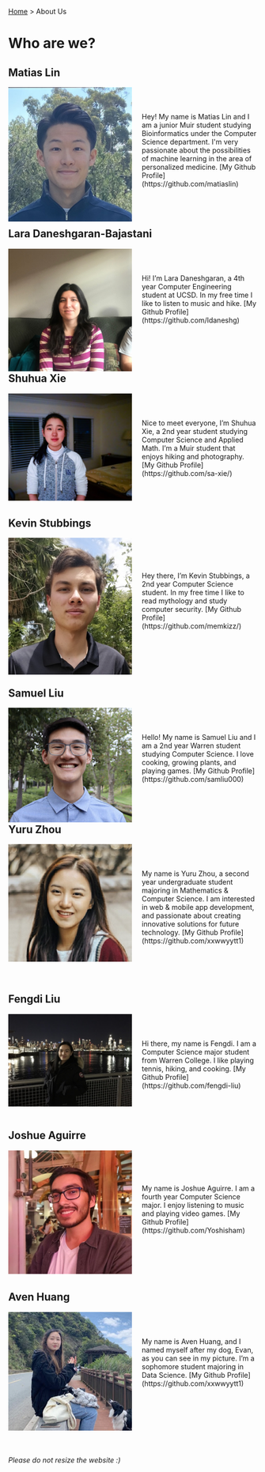 [Home](https://melinucsd.github.io/cse110-w21-group16/) > About Us
# Who are we?
## Matias Lin
<img align="left" src="profiles/MatiasLin.jpg" width=250 style="margin-right: 20px;">
<br /><br /><br />
Hey! My name is Matias Lin and I am a junior Muir student studying Bioinformatics under the Computer Science department. I'm very passionate about the possibilities of machine learning in the area of personalized medicine.  
[My Github Profile](https://github.com/matiaslin)
<br /><br /><br /><br />

## Lara Daneshgaran-Bajastani
<img align="left" src="profiles/LaraDaneshgaran.jpg" width=250 style="margin-right: 20px;">
<br /><br /><br />
Hi! I’m Lara Daneshgaran, a 4th year Computer Engineering student at UCSD. In my free time I like to listen to music and hike.  
[My Github Profile](https://github.com/ldaneshg)
<br /><br /><br /><br /><br />

## Shuhua Xie
<img align="left" src="profiles/ShuhuaXie.jpg" width=250 style="margin-right: 20px;">
<br /><br /><br />
Nice to meet everyone, I’m Shuhua Xie, a 2nd year student studying Computer Science and Applied Math. I’m a Muir student that enjoys hiking and photography.  
[My Github Profile](https://github.com/sa-xie/)
<br /><br /><br /><br />

## Kevin Stubbings 
<img align="left" src="profiles/KevinStubbings.jpg" width=250 style="margin-right: 20px;">
<br /><br /><br /><br />
Hey there, I’m Kevin Stubbings, a 2nd year Computer Science student. In my free time I like to read mythology and study computer security.  
[My Github Profile](https://github.com/memkizz/)
<br /><br /><br /><br /><br /><br />

## Samuel Liu
<img align="left" src="profiles/SamuelLiu.jpg" width=250 style="margin-right: 20px;">
<br /><br /><br />
Hello! My name is Samuel Liu and I am a 2nd year Warren student studying Computer Science. I love cooking, growing plants, and playing games. 
[My Github Profile](https://github.com/samliu000)
<br /><br /><br /><br />

## Yuru Zhou
<img align="left" src="profiles/YuruZhou.jpg" width=250 style="margin-right: 20px;">
<br /><br /><br />
My name is Yuru Zhou, a second year undergraduate student majoring in Mathematics & Computer Science. I am interested in web & mobile app development, and passionate about creating innovative solutions for future technology.
[My Github Profile](https://github.com/xxwwyytt1)
<br /><br /><br /><br /><br />

## Fengdi Liu
<img align="left" src="profiles/FengdiLiu.jpg" width=250 style="margin-right: 20px;">
<br /><br /><br />
Hi there, my name is Fengdi. I am a Computer Science major student from Warren College. I like playing tennis, hiking, and cooking.  
[My Github Profile](https://github.com/fengdi-liu)
<br /><br /><br /><br />

## Joshue Aguirre
<img align="left" src="profiles/JoshueAguirre.jpg" width=250 style="margin-right: 20px;">
<br /><br /><br /><br />
My name is Joshue Aguirre. I am a fourth year
Computer Science major. I enjoy listening to music and playing video games. 
[My Github Profile](https://github.com/Yoshisham)
<br /><br /><br /><br /><br /><br />

## Aven Huang
<img align="left" src="profiles/AvenHuang.jpg" width=250 style="margin-right: 20px;">
<br /><br /><br />
My name is Aven Huang, and I named myself after my dog, Evan, as you can see in my picture. I’m a sophomore student majoring in Data Science.  
[My Github Profile](https://github.com/xxwwyytt1)
<br /><br /><br /><br /><br /><br /><br /><br />

###### Please do not resize the website :)